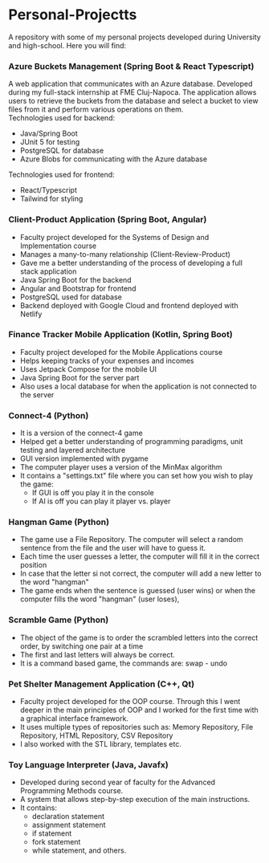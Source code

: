 # Personal-Projectts
A repository with some of my personal projects developed during University and high-school.
Here you will find:

### Azure Buckets Management (Spring Boot & React Typescript)
A web application that communicates with an Azure database. Developed during my full-stack internship 
at FME Cluj-Napoca. The application allows users to retrieve the buckets from the database and select a 
bucket to view files from it and perform various operations on them.  
Technologies used for backend:
- Java/Spring Boot
- JUnit 5 for testing
- PostgreSQL for database
- Azure Blobs for communicating with the Azure database
    
Technologies used for frontend:
- React/Typescript
- Tailwind for styling

### Client-Product Application (Spring Boot, Angular)
- Faculty project developed for the Systems of Design and Implementation course
- Manages a many-to-many relationship (Client-Review-Product)
- Gave me a better understanding of the process of developing a full stack application
- Java Spring Boot for the backend
- Angular and Bootstrap for frontend
- PostgreSQL used for database
- Backend deployed with Google Cloud and frontend deployed with Netlify

### Finance Tracker Mobile Application (Kotlin, Spring Boot)
- Faculty project developed for the Mobile Applications course
- Helps keeping tracks of your expenses and incomes
- Uses Jetpack Compose for the mobile UI
- Java Spring Boot for the server part
- Also uses a local database for when the application is not connected to the server

### Connect-4 (Python)
- It is a version of the connect-4 game
- Helped get a better understanding of programming paradigms, unit testing and layered architecture
- GUI version implemented with pygame
- The computer player uses a version of the MinMax algorithm
- It contains a "settings.txt" file where you can set how you wish to play the game:
  - If GUI is off you play it in the console
  - If AI is off you can play it player vs. player


### Hangman Game (Python)
- The game use a File Repository. The computer will select a random sentence from the file and the user will have to guess it.
- Each time the user guesses a letter, the computer will fill it in the correct position
- In case that the letter si not correct, the computer will add a new letter to the word "hangman"
- The game ends when the sentence is guessed (user wins) or when the computer fills the word "hangman" (user loses),

### Scramble Game (Python)
- The object of the game is to order the scrambled letters into the correct order, by switching one pair at a time
- The first and last letters will always be correct.
- It is a command based game, the commands are:
  swap <word> <letter> - <word> <letter>
  undo

### Pet Shelter Management Application (C++, Qt)
- Faculty project developed for the OOP course. Through this I went deeper in the main principles of 
OOP and I worked for the first time with a graphical interface framework.
- It uses multiple types of repositories such as: Memory Repository, File Repository, HTML Repository, CSV Repository
- I also worked with the STL library, templates etc.

### Toy Language Interpreter (Java, Javafx)
- Developed during second year of faculty for the Advanced Programming Methods course.
- A system that allows step-by-step execution of the main instructions.
- It contains:
    - declaration statement
    - assignment statement
    - if statement
    - fork statement
    - while statement, and others.


